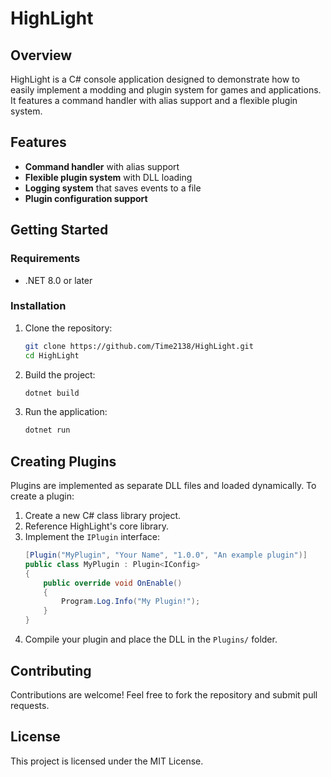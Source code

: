 # HighLight

## Overview
HighLight is a C# console application designed to demonstrate how to easily implement a modding and plugin system for games and applications. It features a command handler with alias support and a flexible plugin system.

## Features
- **Command handler** with alias support
- **Flexible plugin system** with DLL loading
- **Logging system** that saves events to a file
- **Plugin configuration support**

## Getting Started

### Requirements
- .NET 8.0 or later

### Installation
1. Clone the repository:
   ```sh
   git clone https://github.com/Time2138/HighLight.git
   cd HighLight
   ```
2. Build the project:
   ```sh
   dotnet build
   ```
3. Run the application:
   ```sh
   dotnet run
   ```

## Creating Plugins
Plugins are implemented as separate DLL files and loaded dynamically. To create a plugin:
1. Create a new C# class library project.
2. Reference HighLight's core library.
3. Implement the `IPlugin` interface:
   ```csharp
   [Plugin("MyPlugin", "Your Name", "1.0.0", "An example plugin")]
   public class MyPlugin : Plugin<IConfig>
   {
       public override void OnEnable()
       {
           Program.Log.Info("My Plugin!");
       }
   }
   ```
4. Compile your plugin and place the DLL in the `Plugins/` folder.

## Contributing
Contributions are welcome! Feel free to fork the repository and submit pull requests.

## License
This project is licensed under the MIT License.
